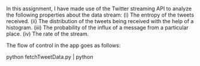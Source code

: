 In this assignment, I have made use of the Twitter streaming API to analyze the following properties about the data stream:
(i) The entropy of the tweets received.
(ii) The distribution of the tweets being received with the help of a histogram.
(iii) The probability of the influx of a message from a particular place.
(iv) The rate of the stream.

The flow of control in the app goes as follows:

python fetchTweetData.py | python 
